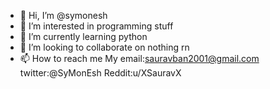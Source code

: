 - 👋 Hi, I’m @symonesh
- 👀 I’m interested in programming stuff  
- 🌱 I’m currently learning python 
- 💞️ I’m looking to collaborate on nothing rn
- 📫 How to reach me 
My email:sauravban2001@gmail.com
twitter:@SyMonEsh
Reddit:u/XSauravX

<!---
That's all if u wanna cantact me use my email or anthing that's there 
--->
